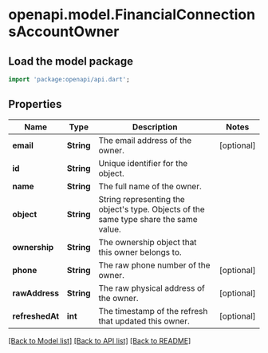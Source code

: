 # openapi.model.FinancialConnectionsAccountOwner

## Load the model package
```dart
import 'package:openapi/api.dart';
```

## Properties
Name | Type | Description | Notes
------------ | ------------- | ------------- | -------------
**email** | **String** | The email address of the owner. | [optional] 
**id** | **String** | Unique identifier for the object. | 
**name** | **String** | The full name of the owner. | 
**object** | **String** | String representing the object's type. Objects of the same type share the same value. | 
**ownership** | **String** | The ownership object that this owner belongs to. | 
**phone** | **String** | The raw phone number of the owner. | [optional] 
**rawAddress** | **String** | The raw physical address of the owner. | [optional] 
**refreshedAt** | **int** | The timestamp of the refresh that updated this owner. | [optional] 

[[Back to Model list]](../README.md#documentation-for-models) [[Back to API list]](../README.md#documentation-for-api-endpoints) [[Back to README]](../README.md)


